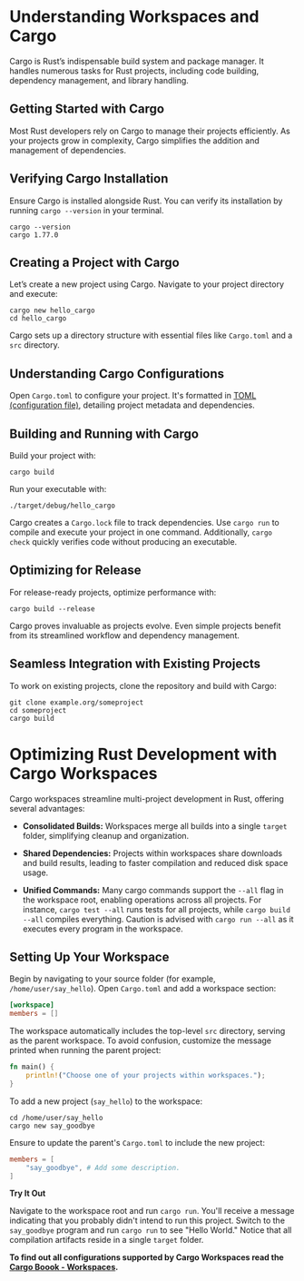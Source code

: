 # Understanding Workspaces and Cargo

Cargo is Rust’s indispensable build system and package manager. It handles numerous tasks for Rust projects, including code building, dependency management, and library handling.

## Getting Started with Cargo
Most Rust developers rely on Cargo to manage their projects efficiently. As your projects grow in complexity, Cargo simplifies the addition and management of dependencies.

## Verifying Cargo Installation
Ensure Cargo is installed alongside Rust. You can verify its installation by running `cargo --version` in your terminal.

```fish
cargo --version 
cargo 1.77.0
```
## Creating a Project with Cargo
Let’s create a new project using Cargo. Navigate to your project directory and execute:

```fish
cargo new hello_cargo
cd hello_cargo
```

Cargo sets up a directory structure with essential files like `Cargo.toml` and a `src` directory.

## Understanding Cargo Configurations
Open `Cargo.toml` to configure your project. It's formatted in [TOML (configuration file)](https://toml.io/en/), detailing project metadata and dependencies.

## Building and Running with Cargo
Build your project with:

```fish
cargo build
```
Run your executable with:

```fish
./target/debug/hello_cargo
```
Cargo creates a `Cargo.lock` file to track dependencies.
Use `cargo run` to compile and execute your project in one command. Additionally, `cargo check` quickly verifies code without producing an executable.

## Optimizing for Release
For release-ready projects, optimize performance with:

```fish
cargo build --release
```
Cargo proves invaluable as projects evolve. Even simple projects benefit from its streamlined workflow and dependency management.

## Seamless Integration with Existing Projects
To work on existing projects, clone the repository and build with Cargo:

```fish
git clone example.org/someproject
cd someproject
cargo build
```

# Optimizing Rust Development with Cargo Workspaces

Cargo workspaces streamline multi-project development in Rust, offering several advantages:

- **Consolidated Builds:** Workspaces merge all builds into a single `target` folder, simplifying cleanup and organization.
  
- **Shared Dependencies:** Projects within workspaces share downloads and build results, leading to faster compilation and reduced disk space usage.
  
- **Unified Commands:** Many cargo commands support the `--all` flag in the workspace root, enabling operations across all projects. For instance, `cargo test --all` runs tests for all projects, while `cargo build --all` compiles everything. Caution is advised with `cargo run --all` as it executes every program in the workspace.

## Setting Up Your Workspace

Begin by navigating to your source folder (for example, `/home/user/say_hello`). Open `Cargo.toml` and add a workspace section:

```toml
[workspace]
members = []
```

The workspace automatically includes the top-level `src` directory, serving as the parent workspace. To avoid confusion, customize the message printed when running the parent project:

```rust
fn main() {
    println!("Choose one of your projects within workspaces.");
}
```

To add a new project (`say_hello`) to the workspace:

```fish
cd /home/user/say_hello
cargo new say_goodbye
```

Ensure to update the parent's `Cargo.toml` to include the new project:

```toml
members = [
    "say_goodbye", # Add some description.
]
```

**Try It Out**

Navigate to the workspace root and run `cargo run`. You'll receive a message indicating that you probably didn't intend to run this project. Switch to the `say_goodbye` program and run `cargo run` to see "Hello World." Notice that all compilation artifacts reside in a single `target` folder.

**To find out all configurations supported by Cargo Workspaces read the [Cargo Boook - Workspaces](https://doc.rust-lang.org/cargo/reference/workspaces.html).**
